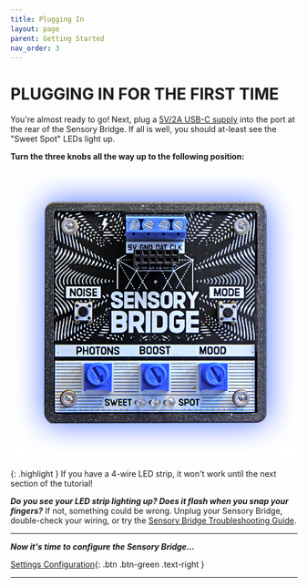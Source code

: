 ```yaml
---
title: Plugging In
layout: page
parent: Getting Started
nav_order: 3
---
```


# PLUGGING IN FOR THE FIRST TIME

You're almost ready to go! Next, plug a [5V/2A USB-C supply](https://www.amazon.com/Certified-Charger-FONKEN-Universal-Compatible/dp/B07DF782WQ/ref=sr_1_4?crid=1WJDP9XHVR3QC&keywords=2a+usb+adapter&qid=1662388344&sprefix=2a+usb+adapter%2Caps%2C131&sr=8-4) into the port at the rear of the Sensory Bridge. If all is well, you should at-least see the "Sweet Spot" LEDs light up.

**Turn the three knobs all the way up to the following position:**

![SENSORY BRIDGE IS SIMPLE](https://github.com/connornishijima/sensory_bridge_docs/blob/main/img/product.png?raw=true)

{: .highlight }
If you have a 4-wire LED strip, it won't work until the next section of the tutorial!

***Do you see your LED strip lighting up? Does it flash when you snap your fingers?*** If not, something could be wrong. Unplug your Sensory Bridge, double-check your wiring, or try the [Sensory Bridge Troubleshooting Guide](!!!!!!!!!!!!!!!!!!!!!!!!!!!!!TROUBLESHOOTER).

-------------------------------------------------------

***Now it's time to configure the Sensory Bridge...***

[Settings Configuration](https://connornishijima.github.io/sensory_bridge_docs/settings_configuration.html){: .btn .btn-green .text-right }

-------------------------------------------------------

